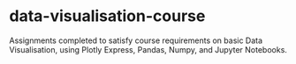 # data-visualisation-course

Assignments completed to satisfy course requirements on basic Data Visualisation, using Plotly Express, Pandas, Numpy, and Jupyter Notebooks.
